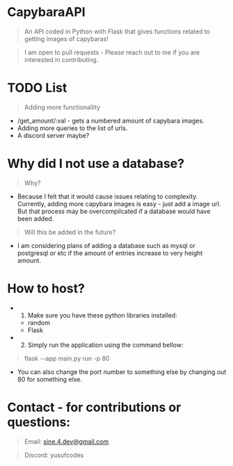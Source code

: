 # CapybaraAPI
> An API coded in Python with Flask that gives functions related to getting images of capybaras!

> I am open to pull requests - Please reach out to me if you are interested in contributing.

# TODO List
> Adding more functionallity
  - /get_amount/:val - gets a numbered amount of capybara images.
  - Adding more queries to the list of urls.
  - A discord server maybe?

# Why did I not use a database?
> Why?
  - Because I felt that it would cause issues relating to complexity. Currently, adding more capybara images is easy - just add a image url. But that process may be overcompilcated if a database would have been added.
> Will this be added in the future?
  - I am considering plans of adding a database such as mysql or postgresql or etc if the amount of entries increase to very height amount.

# How to host?
- 1. Make sure you have these python libraries installed:
  - random
  - Flask

- 2. Simply run the application using the command bellow:

> flask --app main.py run -p 80

- You can also change the port number to something else by changing out 80 for something else.

# Contact - for contributions or questions:
> Email: sine.4.dev@gmail.com

> Discord: yusufcodes
